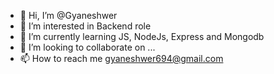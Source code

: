 - 👋 Hi, I’m @Gyaneshwer
- 👀 I’m interested in Backend role
- 🌱 I’m currently learning JS, NodeJs, Express and Mongodb
- 💞️ I’m looking to collaborate on ...
- 📫 How to reach me gyaneshwer694@gmail.com

<!---
Gyaneshwer694/Gyaneshwer694 is a ✨ special ✨ repository because its `README.md` (this file) appears on your GitHub profile.
You can click the Preview link to take a look at your changes.
--->
